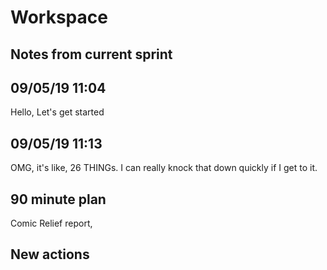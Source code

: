 # Workspace 
##  Notes from current sprint 


## 09/05/19 11:04 
Hello, Let's get started  

## 09/05/19 11:13 
OMG, it's like, 26 THINGs. I can really knock that down quickly if I get to it.  

##  90 minute plan
Comic Relief report, 



##  New actions 


